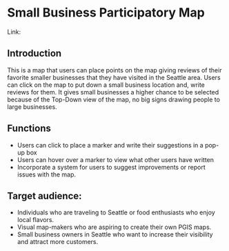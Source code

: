 # Small Business Participatory Map

Link:

## Introduction
This is a map that users can place points on the map giving reviews of their favorite smaller businesses that they have visited in the Seattle area. Users can click on the map to put down a small business location and, write reviews for them. It gives small businesses a higher chance to be selected because of the Top-Down view of the map, no big signs drawing people to large businesses.

## Functions
- Users can click to place a marker and write their suggestions in a pop-up box
- Users can hover over a marker to view what other users have written
- Incorporate a system for users to suggest improvements or report issues with the map.

## Target audience:
- Individuals who are traveling to Seattle or food enthusiasts who enjoy local flavors.
- Visual map-makers who are aspiring to create their own PGIS maps.
- Small business owners in Seattle who want to increase their visibility and attract more customers.

